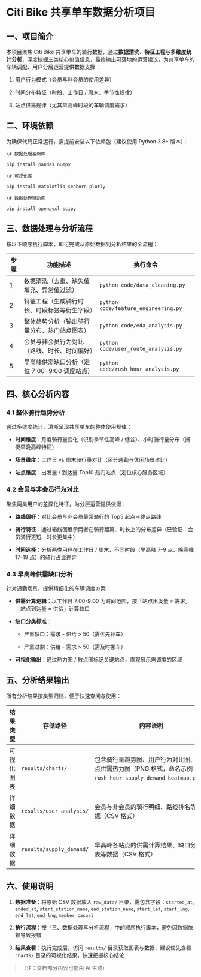 # Citi Bike 共享单车数据分析项目

## 一、项目简介

本项目聚焦 Citi Bike 共享单车的骑行数据，通过**数据清洗、特征工程与多维度统计分析**，深度挖掘三类核心价值信息，最终输出可落地的运营建议，为共享单车的车辆调配、用户分层运营提供数据支撑：



1. 用户行为模式（会员与非会员的使用差异）

2. 时间分布特征（时段、工作日 / 周末、季节性规律）

3. 站点供需规律（尤其早高峰时段的车辆调度需求）

## 二、环境依赖

为确保代码正常运行，需提前安装以下依赖包（建议使用 Python 3.8+ 版本）：



```
\# 数据处理基础库

pip install pandas numpy

\# 可视化库

pip install matplotlib seaborn plotly

\# 数据处理辅助库

pip install openpyxl scipy
```

## 三、数据处理与分析流程

按以下顺序执行脚本，即可完成从原始数据到分析结果的全流程：



| 步骤 | 功能描述                         | 执行命令                                 |
| -- | ---------------------------- | ------------------------------------ |
| 1  | 数据清洗（去重、缺失值填充、异常值过滤）         | `python code/data_cleaning.py`       |
| 2  | 特征工程（生成骑行时长、时段标签等衍生字段）       | `python code/feature_engineering.py` |
| 3  | 整体趋势分析（输出骑行量分布、热门站点图表）       | `python code/eda_analysis.py`        |
| 4  | 会员与非会员行为对比（路线、时长、时间偏好）       | `python code/user_route_analysis.py` |
| 5  | 早高峰供需缺口分析（定位 7:00-9:00 调度站点） | `python code/rush_hour_analysis.py`  |

## 四、核心分析内容

### 4.1 整体骑行趋势分析

通过多维度统计，清晰呈现共享单车的整体使用规律：



* **时间维度**：月度骑行量变化（识别季节性高峰 / 低谷）、小时骑行量分布（捕捉早晚高峰特征）

* **场景维度**：工作日 vs 周末骑行量对比（区分通勤与休闲场景占比）

* **站点维度**：出发量 / 到达量 Top10 热门站点（定位核心服务区域）

### 4.2 会员与非会员行为对比

聚焦两类用户的差异化特征，为分层运营提供依据：



* **路线偏好**：对比会员与非会员最常骑行的 Top5 起点→终点路线

* **骑行特征**：通过箱线图展示两者在骑行距离、时长上的分布差异（已验证：会员骑行更短、时长更集中）

* **时间选择**：分析两类用户在工作日 / 周末、不同时段（早高峰 7-9 点、晚高峰 17-19 点）的骑行占比差异

### 4.3 早高峰供需缺口分析

针对通勤场景，提供精细化的车辆调度方案：



* **供需计算逻辑**：以工作日 7:00-9:00 为时间范围，按「站点出发量 = 需求」「站点到达量 = 供给」计算缺口

* **缺口分类标准**：


  * 严重缺口：需求 - 供给 > 50（需优先补车）

  * 严重过剩：供给 - 需求 > 50（需及时挪车）

* **可视化输出**：通过热力图 / 散点图标记关键站点，直观展示需调度的区域

## 五、分析结果输出

所有分析结果按类型归档，便于快速查阅与使用：



| 结果类型  | 存储路径                     | 内容说明                                                                        |
| ----- | ------------------------ | --------------------------------------------------------------------------- |
| 可视化图表 | `results/charts/`        | 包含骑行量趋势图、用户行为对比图、站点供需热力图（PNG 格式，命名示例：`rush_hour_supply_demand_heatmap.png`） |
| 详细数据  | `results/user_analysis/` | 会员与非会员的骑行明细、路线排名等数据（CSV 格式）                                                 |
| 详细数据  | `results/supply_demand/` | 早高峰各站点的供需计算结果、缺口分类表等数据（CSV 格式）                                              |

## 六、使用说明



1. **数据准备**：将原始 CSV 数据放入 `raw_data/` 目录，需包含字段：`started_at`, `ended_at`, `start_station_name`, `end_station_name`, `start_lat`, `start_lng`, `end_lat`, `end_lng`, `member_casual`

2. **执行流程**：按「三、数据处理与分析流程」中的顺序执行脚本，避免因数据依赖导致报错

3. **结果查看**：执行完成后，访问 `results/` 目录获取图表与数据，建议优先查看 `charts/` 目录的可视化结果，快速把握核心结论

> （注：文档部分内容可能由 AI 生成）